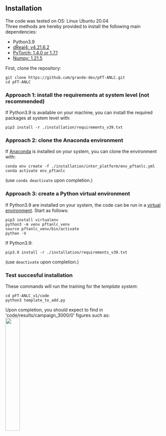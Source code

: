 ## Installation

The code was tested on OS: Linux Ubuntu 20.04  
Three methods are hereby provided to install the following main dependencies:

- Python3.9
- [dReal4: v4.21.6.2](https://github.com/dreal/dreal4)
- [PyTorch: 1.4.0 or 1.7.1](https://pytorch.org/get-started/locally/)
- [Numpy: 1.21.5](https://pytorch.org/get-started/locally/)
  
First, clone the repository:
```
git clone https://github.com/grande-dev/pFT-ANLC.git
cd pFT-ANLC
```

  
### Approach 1: install the requirements at system level (not recommended)
If Python3.9 is available on your machine, you can install the required packages at system level with:
```  
pip3 install -r ./installation/requirements_v39.txt  
```


### Approach 2: clone the Anaconda environment
If [Anaconda](https://docs.anaconda.com/free/anaconda/install/) is installed on your system, you can clone the environment with: 

```
conda env create -f ./installation/inter_platform/env_pftanlc.yml
conda activate env_pftanlc
```

(use `conda deactivate` upon completion.)


### Approach 3: create a Python virtual environment
  
If Python3.9 are installed on your system, the code can be run in a [virtual environment](https://docs.python.org/3/library/venv.html). Start as follows:
```
pip3 install virtualenv
python3 -m venv pftanlc_venv
source pftanlc_venv/bin/activate
python -V
```

If Python3.9:
```
pip3.9 install -r ./installation/requirements_v39.txt 
```

(use `deactivate` upon completion.)

### Test succesful installation
These commands will run the training for the *template system*:
```
cd pFT-ANLC_v1/code
python3 template_to_add.py
```
Upon completion, you should expect to find in 'code/results/campaign_3000/0' figures such as:   
<img src="https://github.com/grande-dev/pFT-ANLC_review/blob/master/pFT-ANLC_v1/documentation/images/Lyapunov_function_example.png" width=30% height=30%>

